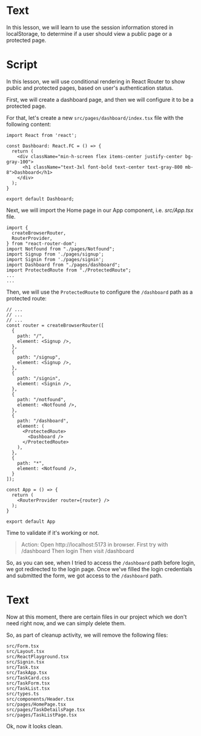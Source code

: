 # Text
In this lesson, we will learn to use the session information stored in localStorage, to determine if a user should view a public page or a protected page.

# Script
In this lesson, we will use conditional rendering in React Router to show public and protected pages, based on user's authentication status.

First, we will create a dashboard page, and then we will configure it to be a protected page.

For that, let's create a new `src/pages/dashboard/index.tsx` file with the following content:
```tsx
import React from 'react';

const Dashboard: React.FC = () => {
  return (
    <div className="min-h-screen flex items-center justify-center bg-gray-100">
      <h1 className="text-3xl font-bold text-center text-gray-800 mb-8">Dashboard</h1>
    </div>
  );
}

export default Dashboard;
```

Next, we will import the Home page in our App component, i.e. *src/App.tsx* file.
```tsx
import {
  createBrowserRouter,
  RouterProvider,
} from "react-router-dom";
import Notfound from "./pages/Notfound";
import Signup from './pages/signup';
import Signin from './pages/signin';
import Dashboard from "./pages/dashboard";
import ProtectedRoute from "./ProtectedRoute";
...
...
```

Then, we will use the `ProtectedRoute` to configure the `/dashboard` path as a protected route:
```tsx
// ...
// ...
// ...
const router = createBrowserRouter([
  {
    path: "/",
    element: <Signup />,
  },
  {
    path: "/signup",
    element: <Signup />,
  },
  {
    path: "/signin",
    element: <Signin />,
  },
  {
    path: "/notfound",
    element: <Notfound />,
  },
  {
    path: "/dashboard",
    element: (
      <ProtectedRoute>
        <Dashboard />
      </ProtectedRoute>
    ),
  },
  {
    path: "*",
    element: <Notfound />,
  }
]);

const App = () => {
  return (
    <RouterProvider router={router} />
  );
}

export default App
```

Time to validate if it's working or not.

> Action: Open http://localhost:5173 in browser.
> First try with /dashboard
> Then login
> Then visit /dashboard

So, as you can see, when I tried to access the `/dashboard` path before login, we got redirected to the login page. Once we've filled the login credentials and submitted the form, we got access to the `/dashboard` path.

# Text
Now at this moment, there are certain files in our project which we don't need right now, and we can simply delete them.

So, as part of cleanup activity, we will remove the following files:
```
src/Form.tsx
src/Layout.tsx
src/ReactPlayground.tsx
src/Signin.tsx
src/Task.tsx
src/TaskApp.tsx
src/TaskCard.css
src/TaskForm.tsx
src/TaskList.tsx
src/types.ts
src/components/Header.tsx
src/pages/HomePage.tsx
src/pages/TaskDetailsPage.tsx
src/pages/TaskListPage.tsx
```

Ok, now it looks clean.